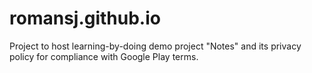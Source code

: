 # romansj.github.io
Project to host learning-by-doing demo project "Notes" and its privacy policy for compliance with Google Play terms.
